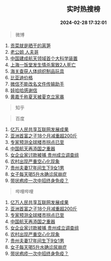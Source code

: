 <div align="center"><h2>实时热搜榜</h2><h4>2024-02-28 17:32:01</h4></div>

> 微博  

1. [贡菜就是晒干的莴笋](https://s.weibo.com/weibo?q=%E8%B4%A1%E8%8F%9C%E5%B0%B1%E6%98%AF%E6%99%92%E5%B9%B2%E7%9A%84%E8%8E%B4%E7%AC%8B&t=31&band_rank=1&Refer=top)<br />
2. [老公姐 人夫哥](https://s.weibo.com/weibo?q=%E8%80%81%E5%85%AC%E5%A7%90%20%E4%BA%BA%E5%A4%AB%E5%93%A5&t=31&band_rank=2&Refer=top)<br />
3. [中国建成航天领域首个大科学装置](https://s.weibo.com/weibo?q=%23%E4%B8%AD%E5%9B%BD%E5%BB%BA%E6%88%90%E8%88%AA%E5%A4%A9%E9%A2%86%E5%9F%9F%E9%A6%96%E4%B8%AA%E5%A4%A7%E7%A7%91%E5%AD%A6%E8%A3%85%E7%BD%AE%23&t=31&band_rank=3&Refer=top)<br />
4. [上海一饭堂发生情杀案致2人死亡](https://s.weibo.com/weibo?q=%23%E4%B8%8A%E6%B5%B7%E4%B8%80%E9%A5%AD%E5%A0%82%E5%8F%91%E7%94%9F%E6%83%85%E6%9D%80%E6%A1%88%E8%87%B42%E4%BA%BA%E6%AD%BB%E4%BA%A1%23&t=31&band_rank=4&Refer=top)<br />
5. [海关查获人体组织制品玩具](https://s.weibo.com/weibo?q=%23%E6%B5%B7%E5%85%B3%E6%9F%A5%E8%8E%B7%E4%BA%BA%E4%BD%93%E7%BB%84%E7%BB%87%E5%88%B6%E5%93%81%E7%8E%A9%E5%85%B7%23&t=31&band_rank=5&Refer=top)<br />
6. [比亚迪价格](https://s.weibo.com/weibo?q=%E6%AF%94%E4%BA%9A%E8%BF%AA%E4%BB%B7%E6%A0%BC&t=31&band_rank=6&Refer=top)<br />
7. [微信不能改名文件传输助手](https://s.weibo.com/weibo?q=%23%E5%BE%AE%E4%BF%A1%E4%B8%8D%E8%83%BD%E6%94%B9%E5%90%8D%E6%96%87%E4%BB%B6%E4%BC%A0%E8%BE%93%E5%8A%A9%E6%89%8B%23&t=31&band_rank=7&Refer=top)<br />
8. [娃哈哈感谢信](https://s.weibo.com/weibo?q=%23%E5%A8%83%E5%93%88%E5%93%88%E6%84%9F%E8%B0%A2%E4%BF%A1%23&t=31&band_rank=8&Refer=top)<br />
9. [黄嘉千称夏天被夏克立家暴](https://s.weibo.com/weibo?q=%23%E9%BB%84%E5%98%89%E5%8D%83%E7%A7%B0%E5%A4%8F%E5%A4%A9%E8%A2%AB%E5%A4%8F%E5%85%8B%E7%AB%8B%E5%AE%B6%E6%9A%B4%23&t=31&band_rank=9&Refer=top)<br />

> 知乎  


> 百度  

1. [亿万人民共享互联网发展成果](https://www.baidu.com/s?wd=%E4%BA%BF%E4%B8%87%E4%BA%BA%E6%B0%91%E5%85%B1%E4%BA%AB%E4%BA%92%E8%81%94%E7%BD%91%E5%8F%91%E5%B1%95%E6%88%90%E6%9E%9C&sa=fyb_news&rsv_dl=fyb_news)<br />
2. [亚洲首富之子18个月减重超200斤](https://www.baidu.com/s?wd=%E4%BA%9A%E6%B4%B2%E9%A6%96%E5%AF%8C%E4%B9%8B%E5%AD%9018%E4%B8%AA%E6%9C%88%E5%87%8F%E9%87%8D%E8%B6%85200%E6%96%A4&sa=fyb_news&rsv_dl=fyb_news)<br />
3. [专家预测全球楼市拐点已至](https://www.baidu.com/s?wd=%E4%B8%93%E5%AE%B6%E9%A2%84%E6%B5%8B%E5%85%A8%E7%90%83%E6%A5%BC%E5%B8%82%E6%8B%90%E7%82%B9%E5%B7%B2%E8%87%B3&sa=fyb_news&rsv_dl=fyb_news)<br />
4. [中国航天再添国之重器](https://www.baidu.com/s?wd=%E4%B8%AD%E5%9B%BD%E8%88%AA%E5%A4%A9%E5%86%8D%E6%B7%BB%E5%9B%BD%E4%B9%8B%E9%87%8D%E5%99%A8&sa=fyb_news&rsv_dl=fyb_news)<br />
5. [女企业家讨款被捕 贵州成立调查组](https://www.baidu.com/s?wd=%E5%A5%B3%E4%BC%81%E4%B8%9A%E5%AE%B6%E8%AE%A8%E6%AC%BE%E8%A2%AB%E6%8D%95+%E8%B4%B5%E5%B7%9E%E6%88%90%E7%AB%8B%E8%B0%83%E6%9F%A5%E7%BB%84&sa=fyb_news&rsv_dl=fyb_news)<br />
6. [农村出现严重空心化现象](https://www.baidu.com/s?wd=%E5%86%9C%E6%9D%91%E5%87%BA%E7%8E%B0%E4%B8%A5%E9%87%8D%E7%A9%BA%E5%BF%83%E5%8C%96%E7%8E%B0%E8%B1%A1&sa=fyb_news&rsv_dl=fyb_news)<br />
7. [贵州夫妻17年间生下9女1男](https://www.baidu.com/s?wd=%E8%B4%B5%E5%B7%9E%E5%A4%AB%E5%A6%BB17%E5%B9%B4%E9%97%B4%E7%94%9F%E4%B8%8B9%E5%A5%B31%E7%94%B7&sa=fyb_news&rsv_dl=fyb_news)<br />
8. [女子每天喝5升水确诊尿崩症](https://www.baidu.com/s?wd=%E5%A5%B3%E5%AD%90%E6%AF%8F%E5%A4%A9%E5%96%9D5%E5%8D%87%E6%B0%B4%E7%A1%AE%E8%AF%8A%E5%B0%BF%E5%B4%A9%E7%97%87&sa=fyb_news&rsv_dl=fyb_news)<br />
9. [带状疱疹一次中招终身免疫？](https://www.baidu.com/s?wd=%E5%B8%A6%E7%8A%B6%E7%96%B1%E7%96%B9%E4%B8%80%E6%AC%A1%E4%B8%AD%E6%8B%9B%E7%BB%88%E8%BA%AB%E5%85%8D%E7%96%AB%EF%BC%9F&sa=fyb_news&rsv_dl=fyb_news)<br />

> 哔哩哔哩  

1. [亿万人民共享互联网发展成果](https://www.baidu.com/s?wd=%E4%BA%BF%E4%B8%87%E4%BA%BA%E6%B0%91%E5%85%B1%E4%BA%AB%E4%BA%92%E8%81%94%E7%BD%91%E5%8F%91%E5%B1%95%E6%88%90%E6%9E%9C&sa=fyb_news&rsv_dl=fyb_news)<br />
2. [亚洲首富之子18个月减重超200斤](https://www.baidu.com/s?wd=%E4%BA%9A%E6%B4%B2%E9%A6%96%E5%AF%8C%E4%B9%8B%E5%AD%9018%E4%B8%AA%E6%9C%88%E5%87%8F%E9%87%8D%E8%B6%85200%E6%96%A4&sa=fyb_news&rsv_dl=fyb_news)<br />
3. [专家预测全球楼市拐点已至](https://www.baidu.com/s?wd=%E4%B8%93%E5%AE%B6%E9%A2%84%E6%B5%8B%E5%85%A8%E7%90%83%E6%A5%BC%E5%B8%82%E6%8B%90%E7%82%B9%E5%B7%B2%E8%87%B3&sa=fyb_news&rsv_dl=fyb_news)<br />
4. [中国航天再添国之重器](https://www.baidu.com/s?wd=%E4%B8%AD%E5%9B%BD%E8%88%AA%E5%A4%A9%E5%86%8D%E6%B7%BB%E5%9B%BD%E4%B9%8B%E9%87%8D%E5%99%A8&sa=fyb_news&rsv_dl=fyb_news)<br />
5. [女企业家讨款被捕 贵州成立调查组](https://www.baidu.com/s?wd=%E5%A5%B3%E4%BC%81%E4%B8%9A%E5%AE%B6%E8%AE%A8%E6%AC%BE%E8%A2%AB%E6%8D%95+%E8%B4%B5%E5%B7%9E%E6%88%90%E7%AB%8B%E8%B0%83%E6%9F%A5%E7%BB%84&sa=fyb_news&rsv_dl=fyb_news)<br />
6. [农村出现严重空心化现象](https://www.baidu.com/s?wd=%E5%86%9C%E6%9D%91%E5%87%BA%E7%8E%B0%E4%B8%A5%E9%87%8D%E7%A9%BA%E5%BF%83%E5%8C%96%E7%8E%B0%E8%B1%A1&sa=fyb_news&rsv_dl=fyb_news)<br />
7. [贵州夫妻17年间生下9女1男](https://www.baidu.com/s?wd=%E8%B4%B5%E5%B7%9E%E5%A4%AB%E5%A6%BB17%E5%B9%B4%E9%97%B4%E7%94%9F%E4%B8%8B9%E5%A5%B31%E7%94%B7&sa=fyb_news&rsv_dl=fyb_news)<br />
8. [女子每天喝5升水确诊尿崩症](https://www.baidu.com/s?wd=%E5%A5%B3%E5%AD%90%E6%AF%8F%E5%A4%A9%E5%96%9D5%E5%8D%87%E6%B0%B4%E7%A1%AE%E8%AF%8A%E5%B0%BF%E5%B4%A9%E7%97%87&sa=fyb_news&rsv_dl=fyb_news)<br />
9. [带状疱疹一次中招终身免疫？](https://www.baidu.com/s?wd=%E5%B8%A6%E7%8A%B6%E7%96%B1%E7%96%B9%E4%B8%80%E6%AC%A1%E4%B8%AD%E6%8B%9B%E7%BB%88%E8%BA%AB%E5%85%8D%E7%96%AB%EF%BC%9F&sa=fyb_news&rsv_dl=fyb_news)<br />
